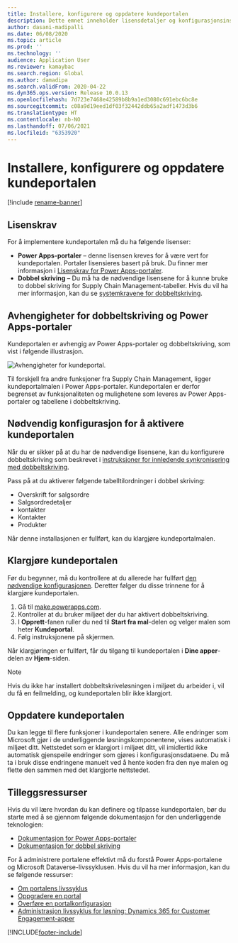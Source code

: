 ```yaml
---
title: Installere, konfigurere og oppdatere kundeportalen
description: Dette emnet inneholder lisensdetaljer og konfigurasjonsinstruksjoner for kundeportalen.
author: dasani-madipalli
ms.date: 06/08/2020
ms.topic: article
ms.prod: ''
ms.technology: ''
audience: Application User
ms.reviewer: kamaybac
ms.search.region: Global
ms.author: damadipa
ms.search.validFrom: 2020-04-22
ms.dyn365.ops.version: Release 10.0.13
ms.openlocfilehash: 7d723e7468e42589b8b9a1ed3080c691ebc6bc8e
ms.sourcegitcommit: c08a9d19eed1df03f32442ddb65a2adf1473d3b6
ms.translationtype: HT
ms.contentlocale: nb-NO
ms.lasthandoff: 07/06/2021
ms.locfileid: "6353920"
---
```

# <a name="install-set-up-and-update-the-customer-portal"></a>Installere, konfigurere og oppdatere kundeportalen

[!include [rename-banner](~/includes/cc-data-platform-banner.md)]

## <a name="licensing-requirements"></a>Lisenskrav

For å implementere kundeportalen må du ha følgende lisenser:

- **Power Apps-portaler** – denne lisensen kreves for å være vert for kundeportalen. Portaler lisensieres basert på bruk. Du finner mer informasjon i [Lisenskrav for Power Apps-portaler](/power-platform/admin/powerapps-flow-licensing-faq#portals).
- **Dobbel skriving** – Du må ha de nødvendige lisensene for å kunne bruke to dobbel skriving for Supply Chain Management-tabeller. Hvis du vil ha mer informasjon, kan du se [systemkravene for dobbeltskriving](../../fin-ops-core/dev-itpro/data-entities/dual-write/dual-write-system-req.md).

## <a name="dependencies-on-dual-write-and-power-apps-portals"></a>Avhengigheter for dobbeltskriving og Power Apps-portaler

Kundeportalen er avhengig av Power Apps-portaler og dobbeltskriving, som vist i følgende illustrasjon.

![Avhengigheter for kundeportal.](media/customer-portal-elements.png "Avhengigheter for kundeportal")

Til forskjell fra andre funksjoner fra Supply Chain Management, ligger kundeportalmalen i Power Apps-portaler. Kundeportalen er derfor begrenset av funksjonaliteten og mulighetene som leveres av Power Apps-portaler og tabellene i dobbeltskriving.

## <a name="required-setup-to-enable-the-customer-portal"></a><a name="required-setup"></a>Nødvendig konfigurasjon for å aktivere kundeportalen

Når du er sikker på at du har de nødvendige lisensene, kan du konfigurere dobbeltskriving som beskrevet i [instruksjoner for innledende synkronisering med dobbeltskriving](/dynamics365/supply-chain/sales-marketing/enable-entity-map).

Pass på at du aktiverer følgende tabelltilordninger i dobbel skriving:

- Overskrift for salgsordre
- Salgsordredetaljer
- kontakter
- Kontakter
- Produkter

Når denne installasjonen er fullført, kan du klargjøre kundeportalmalen.

## <a name="provision-the-customer-portal"></a>Klargjøre kundeportalen

Før du begynner, må du kontrollere at du allerede har fullført [den nødvendige konfigurasjonen](#required-setup). Deretter følger du disse trinnene for å klargjøre kundeportalen.

1. Gå til [make.powerapps.com](https://make.powerapps.com/).
2. Kontroller at du bruker miljøet der du har aktivert dobbeltskriving.
3. I **Opprett**-fanen ruller du ned til **Start fra mal**-delen og velger malen som heter **Kundeportal**.
4. Følg instruksjonene på skjermen.

Når klargjøringen er fullført, får du tilgang til kundeportalen i **Dine apper**-delen av **Hjem**-siden.

> [!NOTE]
> Hvis du ikke har installert dobbeltskriveløsningen i miljøet du arbeider i, vil du få en feilmelding, og kundeportalen blir ikke klargjort.

## <a name="update-the-customer-portal"></a>Oppdatere kundeportalen

Du kan legge til flere funksjoner i kundeportalen senere. Alle endringer som Microsoft gjør i de underliggende løsningskomponentene, vises automatisk i miljøet ditt. Nettstedet som er klargjort i miljøet ditt, vil imidlertid ikke automatisk gjenspeile endringer som gjøres i konfigurasjonsdataene. Du må ta i bruk disse endringene manuelt ved å hente koden fra den nye malen og flette den sammen med det klargjorte nettstedet.

## <a name="additional-resources"></a>Tilleggsressurser

Hvis du vil lære hvordan du kan definere og tilpasse kundeportalen, bør du starte med å se gjennom følgende dokumentasjon for den underliggende teknologien:

- [Dokumentasjon for Power Apps-portaler](/powerapps/maker/portals/overview)
- [Dokumentasjon for dobbel skriving](../../fin-ops-core/dev-itpro/data-entities/dual-write/dual-write-home-page.md)

For å administrere portalene effektivt må du forstå Power Apps-portalene og Microsoft Dataverse-livssyklusen. Hvis du vil ha mer informasjon, kan du se følgende ressurser:

- [Om portalens livssyklus](/powerapps/maker/portals/admin/portal-lifecycle)
- [Oppgradere en portal](/powerapps/maker/portals/admin/upgrade-portal)
- [Overføre en portalkonfigurasjon](/powerapps/maker/portals/admin/migrate-portal-configuration)
- [Administrasjon livssyklus for løsning: Dynamics 365 for Customer Engagement-apper](https://www.microsoft.com/download/details.aspx?id=57777)


[!INCLUDE[footer-include](../../includes/footer-banner.md)]